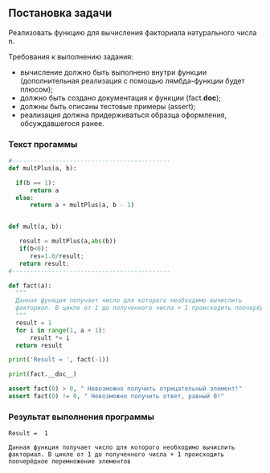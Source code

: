 <h2> Постановка задачи </h2>

Реализовать функцию для вычисления факториала натурального числа n. 

Требования к выполнению задания: 
* вычисление должно быть выполнено внутри функции (дополнительная реализация с помощью лямбда-функции будет плюсом);
* должно быть создано документация к функции (fact.__doc__);
* должны быть описаны тестовые примеры (assert);
* реализация должна придерживаться образца оформления, обсуждавшегося ранее.

<h3> Текст прогаммы </h3>

```python
#--------------------------------------------
def multPlus(a, b):

  if(b == 1):
      return a
  else:
      return a + multPlus(a, b - 1)


def mult(a, b):

   result = multPlus(a,abs(b))
   if(b<0):
      res=1.0/result;
   return result;
#--------------------------------------------

def fact(a):
  """ 
  Данная функция получает число для которого необходимо вычислить 
  факториал. В цикле от 1 до полученного числа + 1 происходить поочерёдное перемножение элементов
  """
  result = 1
  for i in range(1, a + 1):
      result *= i
  return result

print('Result = ', fact(-1))

print(fact.__doc__)

assert fact(0) > 0, " Невозможно получить отрицательный элемент!"
assert fact(0) != 0, " Невозможно получить ответ, равный 0!"
```

<h3> Результат выполнения программы </h3>

    Result =  1
 
    Данная функция получает число для которого необходимо вычислить 
    факториал. В цикле от 1 до полученного числа + 1 происходить поочерёдное перемножение элементов



